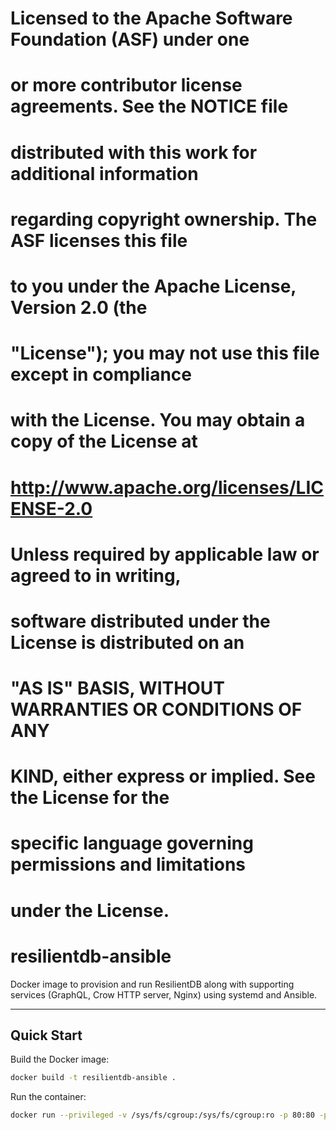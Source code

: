 #
# Licensed to the Apache Software Foundation (ASF) under one
# or more contributor license agreements.  See the NOTICE file
# distributed with this work for additional information
# regarding copyright ownership.  The ASF licenses this file
# to you under the Apache License, Version 2.0 (the
# "License"); you may not use this file except in compliance
# with the License.  You may obtain a copy of the License at
#
#  http://www.apache.org/licenses/LICENSE-2.0
#
# Unless required by applicable law or agreed to in writing,
# software distributed under the License is distributed on an
# "AS IS" BASIS, WITHOUT WARRANTIES OR CONDITIONS OF ANY
# KIND, either express or implied.  See the License for the
# specific language governing permissions and limitations
# under the License.
#

# resilientdb-ansible

Docker image to provision and run ResilientDB along with supporting services (GraphQL, Crow HTTP server, Nginx) using systemd and Ansible.

---

## Quick Start

Build the Docker image:

```bash
docker build -t resilientdb-ansible .
```

Run the container:

```bash
docker run --privileged -v /sys/fs/cgroup:/sys/fs/cgroup:ro -p 80:80 -p 18000:18000 -p 8000:8000 resilientdb-ansible
```
